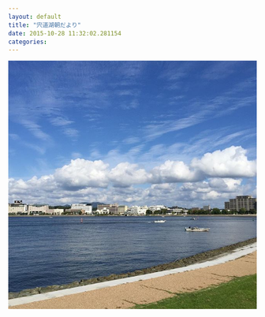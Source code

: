 ```yaml
---
layout: default
title: "宍道湖朝だより"
date: 2015-10-28 11:32:02.281154
categories: 
---
```


![](/assets/images/201509/11856817_439390469580014_587056855_n.jpg)


